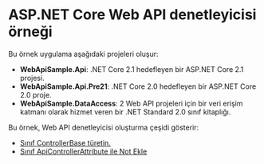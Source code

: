# <a name="aspnet-core-web-api-controller-sample"></a>ASP.NET Core Web API denetleyicisi örneği

Bu örnek uygulama aşağıdaki projeleri oluşur:

- **WebApiSample.Api**: .NET Core 2.1 hedefleyen bir ASP.NET Core 2.1 projesi.
- **WebApiSample.Api.Pre21**: .NET Core 2.0 hedefleyen bir ASP.NET Core 2.0 proje.
- **WebApiSample.DataAccess**: 2 Web API projeleri için bir veri erişim katmanı olarak hizmet veren bir .NET Standard 2.0 sınıf kitaplığı.

Bu örnek, Web API denetleyicisi oluşturma çeşidi gösterir:

- [Sınıf ControllerBase türetin.](https://docs.microsoft.com/aspnet/core/web-api#derive-class-from-controllerbase)
- [Sınıf ApiControllerAttribute ile Not Ekle](https://docs.microsoft.com/aspnet/core/web-api#annotate-class-with-apicontrollerattribute)
